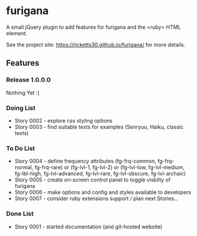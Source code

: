# furigana

A small jQuery plugin to add features for furigana and the &lt;ruby&gt; HTML element.

See the project site: https://ricketts30.github.io/furigana/ for more details. 

## Features

### Release 1.0.0.0

Nothing Yet :(

### Doing List

* Story 0002 - explore css styling options
* Story 0003 - find suitable texts for examples (Senryuu, Haiku, classic texts)

### To Do List

* Story 0004 - define frequency attributes (fg-frq-common, fg-frq-normal, fg-frq-rare) or (fg-lvl-1, fg-lvl-2) or (fg-lvl-low, fg-lvl-medium, fg-lbl-high, fg-lvl-advanced, fg-lvl-rare, fg-lvl-obscure, fg-lvl-archaic) 
* Story 0005 - create on-screen control panel to toggle visbilty of furigana
* Story 0006 - make options and config and styles available to developers
* Story 0007 - consider ruby extensions support / plan next Stories...

### Done List

* Story 0001 - started documentation (and git-hosted website)


